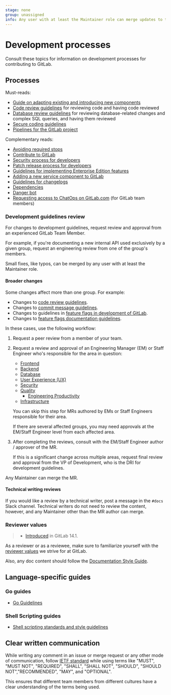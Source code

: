 ```yaml
---
stage: none
group: unassigned
info: Any user with at least the Maintainer role can merge updates to this content. For details, see https://docs.gitlab.com/ee/development/development_processes.html#development-guidelines-review.
---
```


# Development processes

Consult these topics for information on development processes for contributing to GitLab.

## Processes

Must-reads:

- [Guide on adapting existing and introducing new components](architecture.md#adapting-existing-and-introducing-new-components)
- [Code review guidelines](code_review.md) for reviewing code and having code
  reviewed
- [Database review guidelines](database_review.md) for reviewing
  database-related changes and complex SQL queries, and having them reviewed
- [Secure coding guidelines](secure_coding_guidelines.md)
- [Pipelines for the GitLab project](pipelines/index.md)

Complementary reads:

- [Avoiding required stops](avoiding_required_stops.md)
- [Contribute to GitLab](contributing/index.md)
- [Security process for developers](https://gitlab.com/gitlab-org/release/docs/blob/master/general/security/developer.md#security-releases-critical-non-critical-as-a-developer)
- [Patch release process for developers](https://gitlab.com/gitlab-org/release/docs/blob/master/general/patch/process.md#process-for-developers)
- [Guidelines for implementing Enterprise Edition features](ee_features.md)
- [Adding a new service component to GitLab](adding_service_component.md)
- [Guidelines for changelogs](changelog.md)
- [Dependencies](dependencies.md)
- [Danger bot](dangerbot.md)
- [Requesting access to ChatOps on GitLab.com](chatops_on_gitlabcom.md#requesting-access) (for GitLab team members)

### Development guidelines review

For changes to development guidelines, request review and approval from an experienced GitLab Team Member.

For example, if you're documenting a new internal API used exclusively by
a given group, request an engineering review from one of the group's members.

Small fixes, like typos, can be merged by any user with at least the Maintainer role.

#### Broader changes

Some changes affect more than one group. For example:

- Changes to [code review guidelines](code_review.md).
- Changes to [commit message guidelines](contributing/merge_request_workflow.md#commit-messages-guidelines).
- Changes to guidelines in [feature flags in development of GitLab](feature_flags/index.md).
- Changes to [feature flags documentation guidelines](documentation/feature_flags.md).

In these cases, use the following workflow:

1. Request a peer review from a member of your team.
1. Request a review and approval of an Engineering Manager (EM)
   or Staff Engineer who's responsible for the area in question:

   - [Frontend](https://handbook.gitlab.com/handbook/engineering/frontend/)
   - [Backend](https://handbook.gitlab.com/handbook/engineering/)
   - [Database](https://handbook.gitlab.com/handbook/engineering/development/database/)
   - [User Experience (UX)](https://about.gitlab.com/handbook/product/ux/)
   - [Security](https://handbook.gitlab.com/handbook/security/)
   - [Quality](https://handbook.gitlab.com/handbook/engineering/quality/)
     - [Engineering Productivity](https://handbook.gitlab.com/handbook/engineering/infrastructure/engineering-productivity/)
   - [Infrastructure](https://handbook.gitlab.com/handbook/engineering/infrastructure/)

   You can skip this step for MRs authored by EMs or Staff Engineers responsible
   for their area.

   If there are several affected groups, you may need approvals at the
   EM/Staff Engineer level from each affected area.

1. After completing the reviews, consult with the EM/Staff Engineer
   author / approver of the MR.

   If this is a significant change across multiple areas, request final review
   and approval from the VP of Development, who is the DRI for development guidelines.

Any Maintainer can merge the MR.

#### Technical writing reviews

If you would like a review by a technical writer, post a message in the `#docs` Slack channel.
Technical writers do not need to review the content, however, and any Maintainer
other than the MR author can merge.

### Reviewer values

> - [Introduced](https://gitlab.com/gitlab-org/gitlab/-/merge_requests/57293) in GitLab 14.1.

As a reviewer or as a reviewee, make sure to familiarize yourself with
the [reviewer values](https://handbook.gitlab.com/handbook/engineering/workflow/reviewer-values/) we strive for at GitLab.

Also, any doc content should follow the [Documentation Style Guide](documentation/index.md).

## Language-specific guides

### Go guides

- [Go Guidelines](go_guide/index.md)

### Shell Scripting guides

- [Shell scripting standards and style guidelines](shell_scripting_guide/index.md)

## Clear written communication

While writing any comment in an issue or merge request or any other mode of communication,
follow [IETF standard](https://www.ietf.org/rfc/rfc2119.txt) while using terms like
"MUST", "MUST NOT", "REQUIRED", "SHALL", "SHALL NOT", "SHOULD", "SHOULD NOT","RECOMMENDED", "MAY",
and "OPTIONAL".

This ensures that different team members from different cultures have a clear understanding of
the terms being used.
